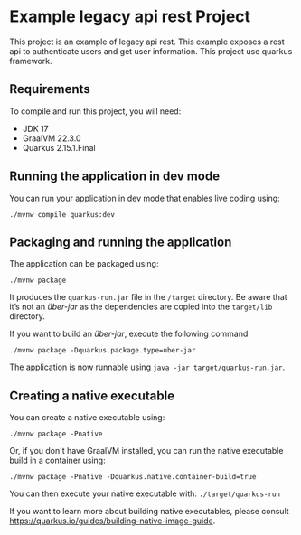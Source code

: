 # Example legacy api rest Project

This project is an example of legacy api rest.
This example exposes a rest api to authenticate users and get user information.
This project use quarkus framework.

## Requirements

To compile and run this project, you will need:

- JDK 17
- GraalVM 22.3.0
- Quarkus 2.15.1.Final

## Running the application in dev mode

You can run your application in dev mode that enables live coding using:

```
./mvnw compile quarkus:dev
```

## Packaging and running the application

The application can be packaged using:

```
./mvnw package
```

It produces the `quarkus-run.jar` file in the `/target` directory. Be aware that it’s not an _über-jar_ as the dependencies are copied into the `target/lib` directory.

If you want to build an _über-jar_, execute the following command:

```
./mvnw package -Dquarkus.package.type=uber-jar
```

The application is now runnable using `java -jar target/quarkus-run.jar`.

## Creating a native executable

You can create a native executable using: 

```
./mvnw package -Pnative
```

Or, if you don't have GraalVM installed, you can run the native executable build in a container using: 

``` 
./mvnw package -Pnative -Dquarkus.native.container-build=true
```

You can then execute your native executable with: `./target/quarkus-run`

If you want to learn more about building native executables, please consult https://quarkus.io/guides/building-native-image-guide.

